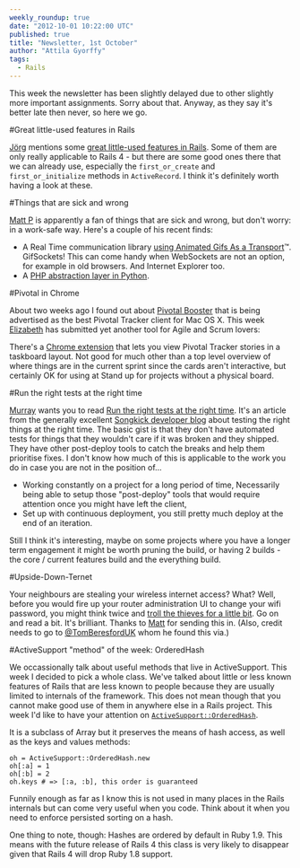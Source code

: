 ```yaml
---
weekly_roundup: true
date: "2012-10-01 10:22:00 UTC"
published: true
title: "Newsletter, 1st October"
author: "Attila Gyorffy"
tags:
  - Rails
---
```


This week the newsletter has been slightly delayed due to other slightly more important assignments. Sorry about that. Anyway, as they say it's better late then never, so here we go.

#Great little-used features in Rails

[Jörg](http://www.unboxedconsulting.com/people/joerg-diekmann) mentions some [great little-used features in Rails](http://blog.mitchcrowe.com/blog/2012/04/14/10-most-underused-activerecord-relation-methods). Some of them are only really applicable to Rails 4 - but there are some good ones there that we can already use, especially the `first_or_create` and `first_or_initialize` methods in `ActiveRecord`. I think it's definitely worth having a look at these.

#Things that are sick and wrong

[Matt P](http://www.unboxedconsulting.com/people/matt-peperell) is apparently a fan of things that are sick and wrong, but don't worry: in a work-safe way. Here's a couple of his recent finds:

* A Real Time communication library [using Animated Gifs As a Transport](http://github.com/videlalvaro/gifsockets)™. GifSockets! This can come handy when WebSockets are not an option, for example in old browsers. And Internet Explorer too.
* A [PHP abstraction layer in Python](http://code.google.com/p/php-py/source/browse/trunk/src/php/php.py).

#Pivotal in Chrome

About two weeks ago I found out about [Pivotal Booster](http://pivotalbooster.com/) that is being advertised as the best Pivotal Tracker client for Mac OS X. This week [Elizabeth](http://www.unboxedconsulting.com/people/elizabeth-curson) has submitted yet another tool for Agile and Scrum lovers:

There's a [Chrome extension](http://chrome.google.com/webstore/detail/iegbkljacgfochoondhgibofiijnedjd) that lets you view Pivotal Tracker stories in a taskboard layout. Not good for much other than a top level overview of where things are in the current sprint since the cards aren't interactive, but certainly OK for using at Stand up for projects without a physical board.

#Run the right tests at the right time

[Murray](http://www.unboxedconsulting.com/people/murray-steele) wants you to read [Run the right tests at the right time](http://www.songkick.com/devblog/2012/09/27/run-the-right-tests-at-the-right-time/). It's an article from the generally excellent [Songkick developer blog](http://www.songkick.com/devblog/) about testing the right things at the right time. The basic gist is that they don't have automated tests for things that they wouldn't care if it was broken and they shipped. They have other post-deploy tools to catch the breaks and help them prioritise fixes. I don't know how much of this is applicable to the work you do in case you are not in the position of…

* Working constantly on a project for a long period of time,
Necessarily being able to setup those "post-deploy" tools that would require attention once you might have left the client,
* Set up with continuous deployment, you still pretty much deploy at the end of an iteration.

Still I think it's interesting, maybe on some projects where you have a longer term engagement it might be worth pruning the build, or having 2 builds - the core / current features build and the everything build.

#Upside-Down-Ternet

Your neighbours are stealing your wireless internet access? What? Well, before you would fire up your router administration UI to change your wifi password, you might think twice and [troll the thieves for a little bit](http://www.ex-parrot.com/pete/upside-down-ternet.html). Go on and read a bit. It's brilliant. Thanks to [Matt](http://www.unboxedconsulting.com/people/matt-frank) for sending this in. (Also, credit needs to go to [@TomBeresfordUK](http://twitter.com/TomBeresfordUK) whom he found this via.)

#ActiveSupport "method" of the week: OrderedHash

We occassionally talk about useful methods that live in ActiveSupport. This week I decided to pick a whole class. We've talked about little or less known features of Rails that are less known to people because they are usually limited to internals of the framework. This does not mean though that you cannot make good use of them in anywhere else in a Rails project. This week I'd like to have your attention on [`ActiveSupport::OrderedHash`](http://rubydoc.info/docs/rails/ActiveSupport/OrderedHash).

It is a subclass of Array but it preserves the means of hash access, as well as the keys and values methods:

    oh = ActiveSupport::OrderedHash.new
    oh[:a] = 1
    oh[:b] = 2
    oh.keys # => [:a, :b], this order is guaranteed


Funnily enough as far as I know this is not used in many places in the Rails internals but can come very useful when you code. Think about it when you need to enforce persisted sorting on a hash.

One thing to note, though: Hashes are ordered by default in Ruby 1.9. This means with the future release of Rails 4 this class is very likely to disappear given that Rails 4 will drop Ruby 1.8 support.
